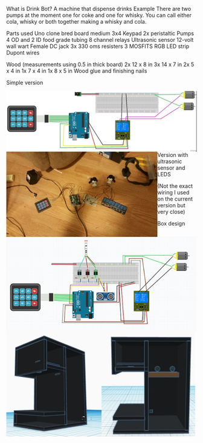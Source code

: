 What is Drink Bot?
A machine that dispense drinks
Example
There are two pumps at the moment one for coke and one for whisky. You can call either cola, whisky or both together making a whisky and cola.

Parts used
Uno clone
bred board medium
3x4 Keypad
2x peristaltic Pumps
4 OD and 2 ID food grade tubing
8 channel relays
Ultrasonic sensor
12-volt wall wart
Female DC jack
3x 330 oms resisters
3 MOSFITS
RGB LED strip
Dupont wires

Wood (measurements using 0.5 in thick board)
2x 12 x 8 in
3x 14 x 7 in
2x 5 x 4 in
1x 7 x 4 in
1x 8 x 5 in
Wood glue and finishing nails

Simple version
<P>
<img align="left" width="800" src="images/simpleSkatch.jpg" alt="simple sketch" title="Optional title">

<img align="left" width="400" src="images/buildPic.jpg" alt="build picture" title="Optional title">
</p>

Version with ultrasonic sensor and LEDS
<p>
<img align="left" width="800" src="images/DrinkBotsketch.png" alt="drink bot sketch" title="Optional title">
</p>
(Not the exact wiring I used on the current version but very close)

Box design
<p>
<img align="left" width="500" img src="/images\boxDesign.JPG" alt="box design " title="Optional title">
</p>
